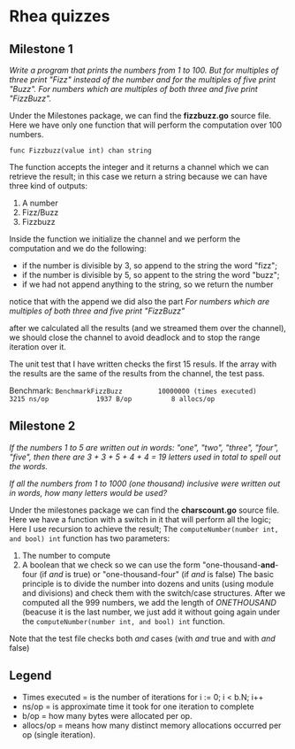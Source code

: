 # Rhea quizzes

## Milestone 1

_Write a program that prints the numbers from 1 to 100. But for multiples of three print "Fizz" instead of the number and for the multiples of five print "Buzz". For numbers which are multiples of both three and five print "FizzBuzz"._

Under the Milestones package, we can find the **fizzbuzz.go** source file. Here we have only one function that will perform the computation over 100 numbers. 

`func Fizzbuzz(value int) chan string` 

The function accepts the integer and it returns a channel which we can retrieve the result; in this case we return a string because we can have three kind of outputs:
1. A number
2. Fizz/Buzz
3. Fizzbuzz

Inside the function we initialize the channel and we perform the computation and we do the following:
* if the number is divisible by 3, so append to the string the word "fizz";
* if the number is divisible by 5, so appent to the string the word "buzz";
* if we had not append anything to the string, so we return the number

notice that with the append we did also the part _For numbers which are multiples of both three and five print "FizzBuzz"_

after we calculated all the results (and we streamed them over the channel), we should close the channel to avoid deadlock and to stop the range iteration over it. 

The unit test that I have written checks the first 15 resuls. If the array with the results are the same of the results from the channel, the test pass. 

Benchmark: `BenchmarkFizzBuzz         10000000 (times executed)             3215 ns/op            1937 B/op          8 allocs/op`

## Milestone 2

_If the numbers 1 to 5 are written out in words: "one", "two", "three", "four", "five", then there are 3 + 3 + 5 + 4 + 4 = 19 letters used in total to spell out the words._
 
_If all the numbers from 1 to 1000 (one thousand) inclusive were written out in words, how many letters would be used?_

Under the milestones package we can find the **charscount.go** source file. Here we have a function with a switch in it that will perform all the logic; Here I use recursion to achieve the result; 
The `computeNumber(number int, and bool) int` function has two parameters:
1. The number to compute
2. A boolean that we check so we can use the form "one-thousand-**and**-four (if _and_ is true) or "one-thousand-four" (if _and_ is false)
The basic principle is to divide the number into dozens and units (using module and divisions) and check them with the switch/case structures.
After we computed all the 999 numbers, we add the length of _ONETHOUSAND_ (beacuse it is the last number, we just add it without going again under the `computeNumber(number int, and bool) int` function.

Note that the test file checks both _and_ cases (with _and_ true and with _and_ false)


## Legend ##

* Times executed =  is the number of iterations for i := 0; i < b.N; i++
* ns/op =  is approximate time it took for one iteration to complete
* b/op =  how many bytes were allocated per op.
* allocs/op = means how many distinct memory allocations occurred per op (single iteration).